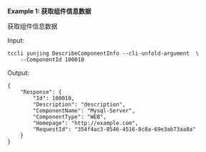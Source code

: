 **Example 1: 获取组件信息数据**

获取组件信息数据

Input: 

```
tccli yunjing DescribeComponentInfo --cli-unfold-argument  \
    --ComponentId 100010
```

Output: 
```
{
    "Response": {
        "Id": 100010,
        "Description": "description",
        "ComponentName": "Mysql-Server",
        "ComponentType": "WEB",
        "Homepage": "http://example.com",
        "RequestId": "354f4ac3-8546-4516-8c8a-69e3ab73aa8a"
    }
}
```

